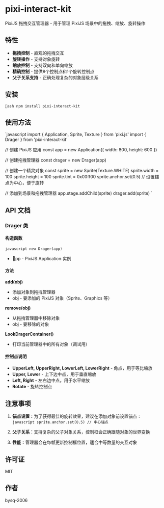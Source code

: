 ﻿# pixi-interact-kit

PixiJS 拖拽交互管理器 - 用于管理 PixiJS 场景中的拖拽、缩放、旋转操作

## 特性

-  **拖拽控制** - 直观的拖拽交互
-  **旋转操作** - 支持对象旋转
-  **缩放控制** - 支持双向和单向缩放
-  **精确控制** - 提供8个控制点和1个旋转控制点
-  **父子关系支持** - 正确处理复杂的对象层级关系

## 安装

`ash
npm install pixi-interact-kit
`

## 使用方法

`javascript
import { Application, Sprite, Texture } from 'pixi.js'
import { Drager } from 'pixi-interact-kit'

// 创建 PixiJS 应用
const app = new Application({
  width: 800,
  height: 600
})

// 创建拖拽管理器
const drager = new Drager(app)

// 创建一个精灵对象
const sprite = new Sprite(Texture.WHITE)
sprite.width = 100
sprite.height = 100
sprite.tint = 0x00ff00
sprite.anchor.set(0.5) // 设置锚点为中心，便于旋转

// 添加到场景和拖拽管理器
app.stage.addChild(sprite)
drager.add(sprite)
`

## API 文档

### Drager 类

#### 构造函数
`javascript
new Drager(app)
`
- pp - PixiJS Application 实例

#### 方法

**add(obj)**
- 添加对象到拖拽管理器
- obj - 要添加的 PixiJS 对象（Sprite、Graphics 等）

**remove(obj)**
- 从拖拽管理器中移除对象
- obj - 要移除的对象

**LookDragerContainer()**
- 打印当前管理器中的所有对象（调试用）

#### 控制点说明

- **UpperLeft, UpperRight, LowerLeft, LowerRight** - 角点，用于等比缩放
- **Upper, Lower** - 上下边中点，用于垂直缩放
- **Left, Right** - 左右边中点，用于水平缩放
- **Rotate** - 旋转控制点

## 注意事项

1. **锚点设置**：为了获得最佳的旋转效果，建议在添加对象前设置锚点：
   `javascript
   sprite.anchor.set(0.5) // 中心锚点
   `

2. **父子关系**：支持复杂的父子对象关系，控制框会正确跟随对象的世界变换

3. **性能**：管理器会在每帧更新控制框位置，适合中等数量的交互对象

## 许可证

MIT

## 作者

bysq-2006
